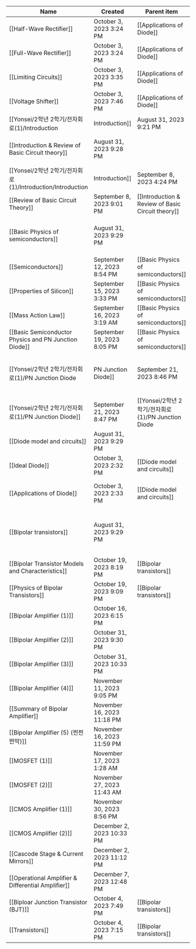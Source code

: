 | Name                                                        | Created                    | Parent item                                              | Sub-item                                                                                                                                      | Tags |
| ----------------------------------------------------------- | -------------------------- | -------------------------------------------------------- | --------------------------------------------------------------------------------------------------------------------------------------------- | ---- |
| [[Half-Wave Rectifier]]                                     | October 3, 2023 3:24 PM    | [[Applications of Diode]]                                |                                                                                                                                               |      |
| [[Full-Wave Rectifier]]                                     | October 3, 2023 3:24 PM    | [[Applications of Diode]]                                |                                                                                                                                               |      |
| [[Limiting Circuits]]                                       | October 3, 2023 3:35 PM    | [[Applications of Diode]]                                |                                                                                                                                               |      |
| [[Voltage Shifter]]                                         | October 3, 2023 7:46 PM    | [[Applications of Diode]]                                |                                                                                                                                               |      |
| [[Yonsei/2학년 2학기/전자회로(1)/Introduction|Introduction]]              | August 31, 2023 9:21 PM    |                                                          |                                                                                                                                               |      |
| [[Introduction & Review of Basic Circuit theory]]           | August 31, 2023 9:28 PM    |                                                          | [[Yonsei/2학년 2학기/전자회로(1)/Introduction/Introduction|Introduction]], [[Review of Basic Circuit Theory]]                                               |      |
| [[Yonsei/2학년 2학기/전자회로(1)/Introduction/Introduction|Introduction]] | September 8, 2023 4:24 PM  | [[Introduction & Review of Basic Circuit theory]]        |                                                                                                                                               |      |
| [[Review of Basic Circuit Theory]]                          | September 8, 2023 9:01 PM  | [[Introduction & Review of Basic Circuit theory]]        |                                                                                                                                               |      |
| [[Basic Physics of semiconductors]]                         | August 31, 2023 9:29 PM    |                                                          | [[Semiconductors]], [[Properties of Silicon]], [[Mass Action Law]], [[Basic Semiconductor Physics and PN Junction Diode]]                     |      |
| [[Semiconductors]]                                          | September 12, 2023 8:54 PM | [[Basic Physics of semiconductors]]                      |                                                                                                                                               |      |
| [[Properties of Silicon]]                                   | September 15, 2023 3:33 PM | [[Basic Physics of semiconductors]]                      |                                                                                                                                               |      |
| [[Mass Action Law]]                                         | September 16, 2023 3:19 AM | [[Basic Physics of semiconductors]]                      |                                                                                                                                               |      |
| [[Basic Semiconductor Physics and PN Junction Diode]]       | September 19, 2023 8:05 PM | [[Basic Physics of semiconductors]]                      |                                                                                                                                               |      |
| [[Yonsei/2학년 2학기/전자회로(1)/PN Junction Diode|PN Junction Diode]]    | September 21, 2023 8:46 PM |                                                          | [[Yonsei/2학년 2학기/전자회로(1)/PN Junction Diode]]                                                                                                                         |      |
| [[Yonsei/2학년 2학기/전자회로(1)/PN Junction Diode]]                                       | September 21, 2023 8:47 PM | [[Yonsei/2학년 2학기/전자회로(1)/PN Junction Diode|PN Junction Diode]] |                                                                                                                                               |      |
| [[Diode model and circuits]]                                | August 31, 2023 9:29 PM    |                                                          | [[Ideal Diode]], [[Applications of Diode]]                                                                                                    |      |
| [[Ideal Diode]]                                             | October 3, 2023 2:32 PM    | [[Diode model and circuits]]                             |                                                                                                                                               |      |
| [[Applications of Diode]]                                   | October 3, 2023 2:33 PM    | [[Diode model and circuits]]                             | [[Half-Wave Rectifier]], [[Full-Wave Rectifier]], [[Limiting Circuits]], [[Voltage Shifter]]                                                  |      |
| [[Bipolar transistors]]                                     | August 31, 2023 9:29 PM    |                                                          | [[Transistors]], [[Biploar Junction Transistor (BJT)]], [[Bipolar Transistor Models and Characteristics]], [[Physics of Bipolar Transistors]] |      |
| [[Bipolar Transistor Models and Characteristics]]           | October 19, 2023 8:19 PM   | [[Bipolar transistors]]                                  |                                                                                                                                               |      |
| [[Physics of Bipolar Transistors]]                          | October 19, 2023 9:09 PM   | [[Bipolar transistors]]                                  |                                                                                                                                               |      |
| [[Bipolar Amplifier (1)]]                                   | October 16, 2023 6:15 PM   |                                                          |                                                                                                                                               |      |
| [[Bipolar Amplifier (2)]]                                   | October 31, 2023 9:30 PM   |                                                          |                                                                                                                                               |      |
| [[Bipolar Amplifier (3)]]                                   | October 31, 2023 10:33 PM  |                                                          |                                                                                                                                               |      |
| [[Bipolar Amplifier (4)]]                                   | November 11, 2023 9:05 PM  |                                                          |                                                                                                                                               |      |
| [[Summary of Bipolar Amplifier]]                            | November 16, 2023 11:18 PM |                                                          |                                                                                                                                               |      |
| [[Bipolar Amplifier (5) (찐찐찐막)]]                            | November 16, 2023 11:59 PM |                                                          |                                                                                                                                               |      |
| [[MOSFET (1)]]                                              | November 17, 2023 1:28 AM  |                                                          |                                                                                                                                               |      |
| [[MOSFET (2)]]                                              | November 27, 2023 11:43 AM |                                                          |                                                                                                                                               |      |
| [[CMOS Amplifier (1)]]                                      | November 30, 2023 8:56 PM  |                                                          |                                                                                                                                               |      |
| [[CMOS Amplifier (2)]]                                      | December 2, 2023 10:33 PM  |                                                          |                                                                                                                                               |      |
| [[Cascode Stage & Current Mirrors]]                         | December 2, 2023 11:12 PM  |                                                          |                                                                                                                                               |      |
| [[Operational Amplifier & Differential Amplifier]]          | December 7, 2023 12:48 PM  |                                                          |                                                                                                                                               |      |
| [[Biploar Junction Transistor (BJT)]]                       | October 4, 2023 7:49 PM    | [[Bipolar transistors]]                                  |                                                                                                                                               |      |
| [[Transistors]]                                             | October 4, 2023 7:15 PM    | [[Bipolar transistors]]                                  |                                                                                                                                               |      |